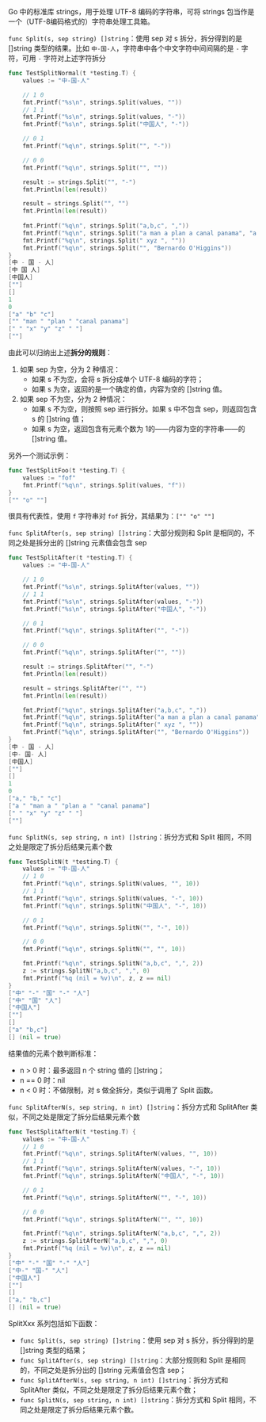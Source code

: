 Go 中的标准库 strings，用于处理 UTF-8 编码的字符串，可将 strings 包当作是一个（UTF-8编码格式的）字符串处理工具箱。



`func Split(s, sep string) []string`：使用 sep 对 s 拆分，拆分得到的是 []string 类型的结果。比如 `中-国-人`，字符串中各个中文字符中间间隔的是 `-` 字符，可用 `-` 字符对上述字符拆分

~~~go
func TestSplitNormal(t *testing.T) {
	values := "中-国-人"

	// 1 0
	fmt.Printf("%s\n", strings.Split(values, ""))
	// 1 1
	fmt.Printf("%s\n", strings.Split(values, "-"))
	fmt.Printf("%s\n", strings.Split("中国人", "-"))

	// 0 1
	fmt.Printf("%q\n", strings.Split("", "-"))

	// 0 0
	fmt.Printf("%q\n", strings.Split("", ""))

	result := strings.Split("", "-")
	fmt.Println(len(result))

	result = strings.Split("", "")
	fmt.Println(len(result))
    
	fmt.Printf("%q\n", strings.Split("a,b,c", ","))
	fmt.Printf("%q\n", strings.Split("a man a plan a canal panama", "a "))
	fmt.Printf("%q\n", strings.Split(" xyz ", ""))
	fmt.Printf("%q\n", strings.Split("", "Bernardo O'Higgins"))
}
[中 - 国 - 人]
[中 国 人]
[中国人]
[""]
[]
1
0
["a" "b" "c"]
["" "man " "plan " "canal panama"]
[" " "x" "y" "z" " "]
[""]
~~~

由此可以归纳出上述**拆分的规则**：

1. 如果 sep 为空，分为 2 种情况：
   * 如果 s 不为空，会将 s 拆分成单个 UTF-8 编码的字符；
   * 如果 s 为空，返回的是一个确定的值，内容为空的 []string 值。
2. 如果 sep 不为空，分为 2 种情况：
   * 如果 s 不为空，则按照 sep 进行拆分。如果 s 中不包含 sep，则返回包含 s 的 []string 值；
   * 如果 s 为空，返回包含有元素个数为 1的——内容为空的字符串——的 []string 值。

另外一个测试示例：

~~~go
func TestSplitFoo(t *testing.T) {
	values := "fof"
	fmt.Printf("%q\n", strings.Split(values, "f"))
}
["" "o" ""]
~~~

很具有代表性，使用 `f` 字符串对 `fof` 拆分，其结果为：`["" "o" ""]`

`func SplitAfter(s, sep string) []string`：大部分规则和 Split 是相同的，不同之处是拆分出的 []string 元素值会包含 sep

~~~go
func TestSplitAfter(t *testing.T) {
	values := "中-国-人"

	// 1 0
	fmt.Printf("%s\n", strings.SplitAfter(values, ""))
	// 1 1
	fmt.Printf("%s\n", strings.SplitAfter(values, "-"))
	fmt.Printf("%s\n", strings.SplitAfter("中国人", "-"))

	// 0 1
	fmt.Printf("%q\n", strings.SplitAfter("", "-"))

	// 0 0
	fmt.Printf("%q\n", strings.SplitAfter("", ""))

	result := strings.SplitAfter("", "-")
	fmt.Println(len(result))

	result = strings.SplitAfter("", "")
	fmt.Println(len(result))

	fmt.Printf("%q\n", strings.SplitAfter("a,b,c", ","))
	fmt.Printf("%q\n", strings.SplitAfter("a man a plan a canal panama", "a "))
	fmt.Printf("%q\n", strings.SplitAfter(" xyz ", ""))
	fmt.Printf("%q\n", strings.SplitAfter("", "Bernardo O'Higgins"))
}
[中 - 国 - 人]
[中- 国- 人]
[中国人]
[""]
[]
1
0
["a," "b," "c"]
["a " "man a " "plan a " "canal panama"]
[" " "x" "y" "z" " "]
[""]
~~~

`func SplitN(s, sep string, n int) []string`：拆分方式和 Split 相同，不同之处是限定了拆分后结果元素个数

~~~go
func TestSplitN(t *testing.T) {
	values := "中-国-人"
	// 1 0
	fmt.Printf("%q\n", strings.SplitN(values, "", 10))
	// 1 1
	fmt.Printf("%q\n", strings.SplitN(values, "-", 10))
	fmt.Printf("%q\n", strings.SplitN("中国人", "-", 10))

	// 0 1
	fmt.Printf("%q\n", strings.SplitN("", "-", 10))

	// 0 0
	fmt.Printf("%q\n", strings.SplitN("", "", 10))

	fmt.Printf("%q\n", strings.SplitN("a,b,c", ",", 2))
	z := strings.SplitN("a,b,c", ",", 0)
	fmt.Printf("%q (nil = %v)\n", z, z == nil)
}
["中" "-" "国" "-" "人"]
["中" "国" "人"]
["中国人"]
[""]
[]
["a" "b,c"]
[] (nil = true)
~~~

结果值的元素个数判断标准：

* n > 0 时：最多返回 n 个 string 值的 []string；
* n == 0 时：nil
* n < 0 时：不做限制，对 s 做全拆分，类似于调用了 Split 函数。

`func SplitAfterN(s, sep string, n int) []string`：拆分方式和 SplitAfter 类似，不同之处是限定了拆分后结果元素个数

~~~go
func TestSplitAfterN(t *testing.T) {
	values := "中-国-人"
	// 1 0
	fmt.Printf("%q\n", strings.SplitAfterN(values, "", 10))
	// 1 1
	fmt.Printf("%q\n", strings.SplitAfterN(values, "-", 10))
	fmt.Printf("%q\n", strings.SplitAfterN("中国人", "-", 10))

	// 0 1
	fmt.Printf("%q\n", strings.SplitAfterN("", "-", 10))

	// 0 0
	fmt.Printf("%q\n", strings.SplitAfterN("", "", 10))

	fmt.Printf("%q\n", strings.SplitAfterN("a,b,c", ",", 2))
	z := strings.SplitAfterN("a,b,c", ",", 0)
	fmt.Printf("%q (nil = %v)\n", z, z == nil)
}
["中" "-" "国" "-" "人"]
["中-" "国-" "人"]
["中国人"]
[""]
[]
["a," "b,c"]
[] (nil = true)
~~~

SplitXxx 系列包括如下函数：

* `func Split(s, sep string) []string`：使用 sep 对 s 拆分，拆分得到的是 []string 类型的结果；
* `func SplitAfter(s, sep string) []string`：大部分规则和 Split 是相同的，不同之处是拆分出的 []string 元素值会包含 sep；
* `func SplitAfterN(s, sep string, n int) []string`：拆分方式和 SplitAfter 类似，不同之处是限定了拆分后结果元素个数；
* `func SplitN(s, sep string, n int) []string`：拆分方式和 Split 相同，不同之处是限定了拆分后结果元素个数。

